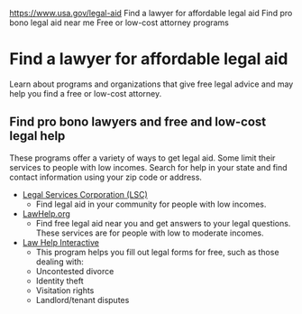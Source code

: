 

https://www.usa.gov/legal-aid
Find a lawyer for affordable legal aid
Find pro bono legal aid near me
Free or low-cost attorney programs

Find a lawyer for affordable legal aid
======================================

Learn about programs and organizations that give free legal advice and may help you find a free or low-cost attorney.

**Find pro bono lawyers and free and low-cost legal help**
----------------------------------------------------------

These programs offer a variety of ways to get legal aid. Some limit their services to people with low incomes. Search for help in your state and find contact information using your zip code or address.

* [Legal Services Corporation (LSC)](https://www.lsc.gov/about-lsc/what-legal-aid/get-legal-help)
  - Find legal aid in your community for people with low incomes.
* [LawHelp.org](https://www.lawhelp.org/)
  - Find free legal aid near you and get answers to your legal questions. These services are for people with low to moderate incomes.
* [Law Help Interactive](https://lawhelpinteractive.org/)
  - This program helps you fill out legal forms for free, such as those dealing with:
  + Uncontested divorce
  + Identity theft
  + Visitation rights
  + Landlord/tenant disputes
